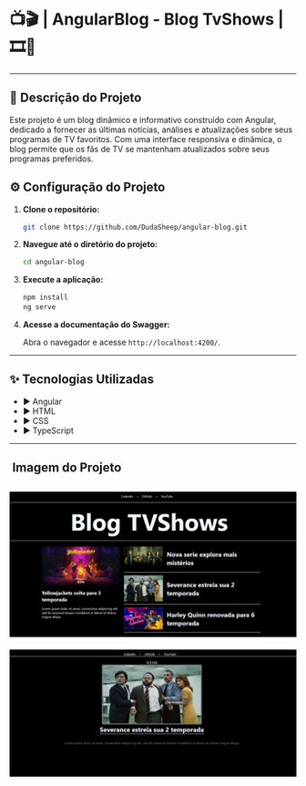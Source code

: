 # 📺🎬 | AngularBlog - Blog TvShows | 🎞️🍿

---

## 🚀 Descrição do Projeto
Este projeto é um blog dinâmico e informativo construído com Angular, dedicado a fornecer as últimas notícias, análises e atualizações sobre seus programas de TV favoritos. Com uma interface responsiva e dinâmica, o blog permite que os fãs de TV se mantenham atualizados sobre seus programas preferidos.

## ⚙️ Configuração do Projeto

1.  **Clone o repositório:**

    ```bash
    git clone https://github.com/DudaSheep/angular-blog.git
    ```

2.  **Navegue até o diretório do projeto:**

    ```bash
    cd angular-blog
    ```

3.  **Execute a aplicação:**

    ```bash
    npm install
    ng serve
    ```

4.  **Acesse a documentação do Swagger:**

    Abra o navegador e acesse `http://localhost:4200/`.

---

## ️✨ Tecnologias Utilizadas

- ▶️ Angular  
- ▶️ HTML 
- ▶️ CSS  
- ▶️ TypeScript 

---

## ️ Imagem do Projeto

![PaginaInicial](/src/assets/imgs/img1.PNG)
---
![PaginaInicial](/src/assets/imgs/img2.PNG)